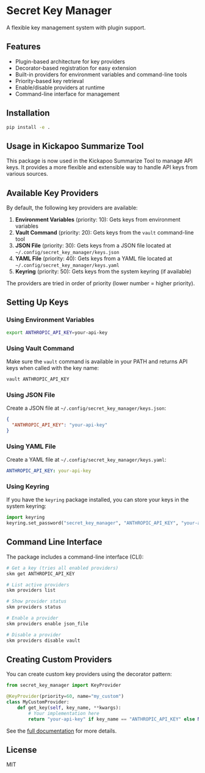 # Secret Key Manager

A flexible key management system with plugin support.

## Features

- Plugin-based architecture for key providers
- Decorator-based registration for easy extension
- Built-in providers for environment variables and command-line tools
- Priority-based key retrieval
- Enable/disable providers at runtime
- Command-line interface for management

## Installation

```bash
pip install -e .
```

## Usage in Kickapoo Summarize Tool

This package is now used in the Kickapoo Summarize Tool to manage API keys. It provides a more flexible and extensible way to handle API keys from various sources.

## Available Key Providers

By default, the following key providers are available:

1. **Environment Variables** (priority: 10): Gets keys from environment variables
2. **Vault Command** (priority: 20): Gets keys from the `vault` command-line tool
3. **JSON File** (priority: 30): Gets keys from a JSON file located at `~/.config/secret_key_manager/keys.json`
4. **YAML File** (priority: 40): Gets keys from a YAML file located at `~/.config/secret_key_manager/keys.yaml`
5. **Keyring** (priority: 50): Gets keys from the system keyring (if available)

The providers are tried in order of priority (lower number = higher priority).

## Setting Up Keys

### Using Environment Variables

```bash
export ANTHROPIC_API_KEY=your-api-key
```

### Using Vault Command

Make sure the `vault` command is available in your PATH and returns API keys when called with the key name:

```bash
vault ANTHROPIC_API_KEY
```

### Using JSON File

Create a JSON file at `~/.config/secret_key_manager/keys.json`:

```json
{
  "ANTHROPIC_API_KEY": "your-api-key"
}
```

### Using YAML File

Create a YAML file at `~/.config/secret_key_manager/keys.yaml`:

```yaml
ANTHROPIC_API_KEY: your-api-key
```

### Using Keyring

If you have the `keyring` package installed, you can store your keys in the system keyring:

```python
import keyring
keyring.set_password("secret_key_manager", "ANTHROPIC_API_KEY", "your-api-key")
```

## Command Line Interface

The package includes a command-line interface (CLI):

```bash
# Get a key (tries all enabled providers)
skm get ANTHROPIC_API_KEY

# List active providers
skm providers list

# Show provider status
skm providers status

# Enable a provider
skm providers enable json_file

# Disable a provider
skm providers disable vault
```

## Creating Custom Providers

You can create custom key providers using the decorator pattern:

```python
from secret_key_manager import KeyProvider

@KeyProvider(priority=60, name="my_custom")
class MyCustomProvider:
    def get_key(self, key_name, **kwargs):
        # Your implementation here
        return "your-api-key" if key_name == "ANTHROPIC_API_KEY" else None
```

See the [full documentation](docs/README.md) for more details.

## License

MIT